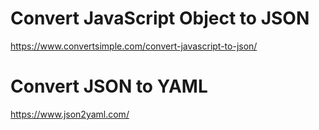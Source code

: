 # Convert JavaScript Object to JSON

https://www.convertsimple.com/convert-javascript-to-json/

# Convert JSON to YAML

https://www.json2yaml.com/
